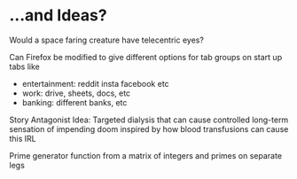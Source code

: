 # ...and Ideas?

Would a space faring creature have telecentric eyes?&#x20;

Can Firefox be modified to give different options for tab groups on start up tabs like&#x20;

* entertainment: reddit insta facebook etc&#x20;
* work: drive, sheets, docs, etc&#x20;
* banking: different banks, etc

Story Antagonist Idea: Targeted dialysis that can cause controlled long-term sensation of impending doom inspired by how blood transfusions can cause this IRL

Prime generator function from a matrix of integers and primes on separate legs
